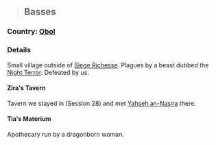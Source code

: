 >## Basses

### Country: [Obol](Obol.md)

### Details

Small village outside of [Siege Richesse](Siege%20Richesse.md). Plagues by a beast dubbed the [Night Terror](../Quests/Night%20Terror%20in%20Basses.md). Defeated by us.

#### Zira's Tavern

Tavern we stayed in (Session 28) and met [Yahseh an-Nasira](../Characters/NPCs/Yahseh%20an-Nasira.md) there. 

#### Tia's Materium

Apothecary run by a dragonborn woman.